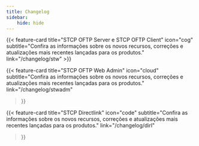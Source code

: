 ```yaml
---
title: Changelog
sidebar:
    hide: hide
---
```

<div class="mt-6"></div>
{{< feature-card
    title="STCP OFTP Server e STCP OFTP Client"
    icon="cog"
    subtitle="Confira as informações sobre os novos recursos, correções e atualizações mais recentes lançadas para os produtos."
    link="/changelog/stw"
>}}

<div class="mt-6"></div>

{{< feature-card
    title="STCP OFTP Web Admin"
    icon="cloud"
    subtitle="Confira as informações sobre os novos recursos, correções e atualizações mais recentes lançadas para os produtos."
    link="/changelog/stwadm"
>}}

<div class="mt-6"></div>

{{< feature-card
    title="STCP Directlink"
    icon="code"
    subtitle="Confira as informações sobre os novos recursos, correções e atualizações mais recentes lançadas para os produtos."
    link="/changelog/dirl"
>}}


<!-- {{< hextra/feature-grid >}} -->
<!-- {{< /hextra/feature-grid >}} -->
